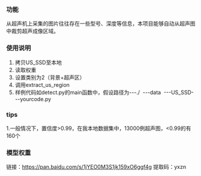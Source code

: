 ### 功能

从超声机上采集的图片往往存在一些型号、深度等信息，本项目能够自动从超声图中裁剪超声成像区域。

### 使用说明

1. 拷贝US_SSD至本地
2. 读取权重
3. 设置类别为2（背景+超声区）
4. 调用extract_us_region
5. 样例代码如detect.py的main函数中，假设路径为---./
  ​							---data
  ​							---US_SSD
  ​							---yourcode.py

### tips

1.一般情况下，置信度>0.99，在我本地数据集中，13000例超声图，<0.99的有160个 

### 模型权重

链接：https://pan.baidu.com/s/1jYEO0M3S1jk159xO6ggf4g 
提取码：yxzn

